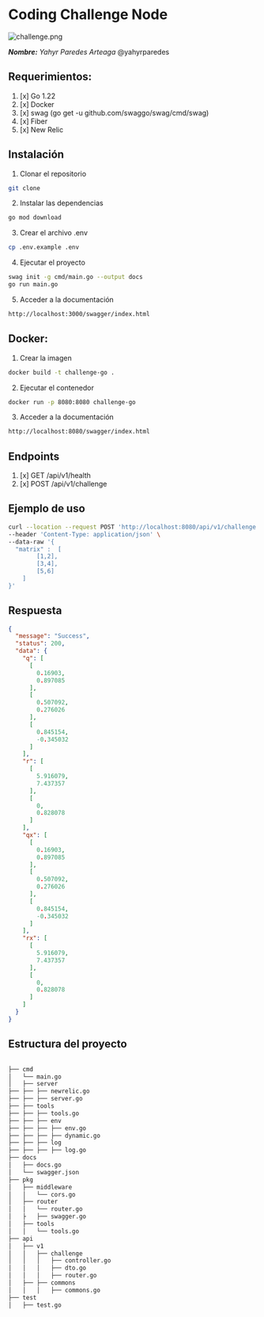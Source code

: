 # Coding Challenge Node
![challenge.png](./../_images/challenge.png)

_**Nombre:** Yahyr Paredes Arteaga_ @yahyrparedes
 
## Requerimientos:
1. [x]  Go 1.22
2. [x]  Docker
3. [x]  swag (go get -u github.com/swaggo/swag/cmd/swag)
4. [x]  Fiber
5. [x]  New Relic

## Instalación
1. Clonar el repositorio
```bash
git clone
```
2. Instalar las dependencias
```bash
go mod download
```
3. Crear el archivo .env
```bash
cp .env.example .env
```
4. Ejecutar el proyecto
```bash
swag init -g cmd/main.go --output docs
go run main.go
```
5. Acceder a la documentación
```bash
http://localhost:3000/swagger/index.html
```


## Docker:
1. Crear la imagen
```bash
docker build -t challenge-go .
```
2. Ejecutar el contenedor
```bash
docker run -p 8080:8080 challenge-go
```
3. Acceder a la documentación
```bash 
http://localhost:8080/swagger/index.html
```

## Endpoints
1. [x]  GET /api/v1/health
2. [x]  POST /api/v1/challenge 

## Ejemplo de uso
```bash
curl --location --request POST 'http://localhost:8080/api/v1/challenge' \
--header 'Content-Type: application/json' \
--data-raw '{
  "matrix" :  [
        [1,2],
        [3,4],
        [5,6]
    ]  
}'
```

## Respuesta
```json
{
  "message": "Success",
  "status": 200,
  "data": {
    "q": [
      [
        0.16903,
        0.897085
      ],
      [
        0.507092,
        0.276026
      ],
      [
        0.845154,
        -0.345032
      ]
    ],
    "r": [
      [
        5.916079,
        7.437357
      ],
      [
        0,
        0.828078
      ]
    ],
    "qx": [
      [
        0.16903,
        0.897085
      ],
      [
        0.507092,
        0.276026
      ],
      [
        0.845154,
        -0.345032
      ]
    ],
    "rx": [
      [
        5.916079,
        7.437357
      ],
      [
        0,
        0.828078
      ]
    ]
  }
}
```


## Estructura del proyecto
```bash

├── cmd
│   └── main.go 
│   ├── server
├── ├── ├── newrelic.go
├── ├── ├── server.go
├── ├── tools
├── ├── ├── tools.go
├── ├── ├── env
├── ├── ├── ├── env.go
├── ├── ├── ├── dynamic.go
├── ├── ├── log
├── ├── ├── ├── log.go
├── docs
│   ├── docs.go
│   └── swagger.json
├── pkg
│   ├── middleware
│   │   └── cors.go
│   ├── router
│   │   └── router.go
│   ├   ├── swagger.go
│   ├── tools
│   │   └── tools.go
├── api
│   ├── v1
│   │   ├── challenge
│   │   │   ├── controller.go
│   │   │   ├── dto.go
│   │   │   ├── router.go 
│   ├── ├── commons
│   │   │   ├── commons.go
├── test
│   ├── test.go

```


